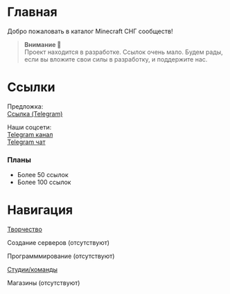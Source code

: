 # Главная
Добро пожаловать в каталог Minecraft СНГ сообществ!

> **Внимание 🚨**  
> Проект находится в разработке. Ссылок очень мало. Будем рады, если вы вложите свои силы в разработку, и поддержите нас.

# Ссылки
Предложка:  
[Ссылка (Telegram)](https://t.me/pahan3568)

Наши соцсети:  
[Telegram канал](https://t.me/CISmcgg)  
[Telegram чат](https://t.me/+iHRM9GWD8C05N2Ri)

### Планы
- Более 50 ссылок
- Более 100 ссылок


# Навигация
[Творчество](creative.md)  

Создание серверов (отсутствуют)  

Программмирование (отсутствуют)  

[Студии/команды](teams.md)  

Магазины (отсутствуют)

